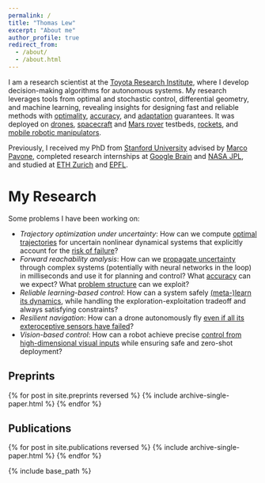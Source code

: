 ```yaml
---
permalink: /
title: "Thomas Lew"
excerpt: "About me"
author_profile: true
redirect_from: 
  - /about/
  - /about.html
---
```



I am a research scientist at the [Toyota Research Institute](https://www.tri.global/), where I develop decision-making algorithms for autonomous systems. My research leverages tools from optimal and stochastic control, differential geometry, and machine learning, revealing insights for designing fast and reliable methods with [optimality](publication/SAA), [accuracy](publication/convex_hull_estimation), and [adaptation](publication/seels) guarantees. It was deployed on [drones](publication/cio), [spacecraft](publication/randup_l4dc) and [Mars rover](publication/exomars) testbeds, [rockets](publication/cc_rocket), and [mobile robotic manipulators](publication/table_wiping).

Previously, I received my PhD from [Stanford University](https://stanfordasl.github.io/) advised by [Marco Pavone](https://web.stanford.edu/~pavone/), completed research internships at [Google Brain](https://research.google/research-areas/robotics/) and [NASA JPL](https://www.jpl.nasa.gov/), and studied at [ETH Zurich](https://ethz.ch/en.html) and [EPFL](https://www.epfl.ch/en/).



<!-- News
======
10/2022: Presented our work on safe dynamics meta-learning and control at IROS 2022! Check it out here: 
-->

<!-- subtitle
------
Todo -->

# My Research
<!-- Modern autonomous systems are becoming increasingly complex and are deployed in high-uncertainty, high-stakes applications. To enable more efficient and reliable decision-making, I have been developing algorithms that explicitly account for uncertainty.--> 
Some problems I have been working on:
- *Trajectory optimization under uncertainty*: How can we compute [optimal trajectories](publication/SAA) for uncertain nonlinear dynamical systems that explicitly account for the [risk of failure](publication/risk_averse)? 
- *Forward reachability analysis*: How can we [propagate uncertainty](publication/randup_l4dc) through complex systems (potentially with neural networks in the loop) in milliseconds and use it for planning and control? What [accuracy](publication/convex_hull_estimation) can we expect? What [problem structure](publication/exact_characterization) can we exploit?
- *Reliable learning-based control*: How can a system safely [(meta-)learn its dynamics](publication/seels), while handling the exploration-exploitation tradeoff and always satisfying constraints?
- *Resilient navigation*: How can a drone autonomously fly [even if all its exteroceptive sensors have failed](publication/cio)?
- *Vision-based control*: How can a robot achieve precise [control from high-dimensional visual inputs](publication/table_wiping) while ensuring safe and zero-shot deployment?
<!-- a robot [autonomously and safely clean a table](publication/table_wiping)? -->

## Preprints
{% for post in site.preprints reversed %}
  {% include archive-single-paper.html %}
{% endfor %}

## Publications
{% for post in site.publications reversed %}
  {% include archive-single-paper.html %}
{% endfor %}

{% include base_path %}